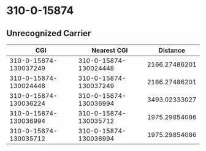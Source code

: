 # 310-0-15874
## Unrecognized Carrier


| CGI | Nearest CGI | Distance |
|-----|-------------|----------|
| 310-0-15874-130037249 | 310-0-15874-130024448 | 2166.27486201 |
| 310-0-15874-130024448 | 310-0-15874-130037249 | 2166.27486201 |
| 310-0-15874-130036224 | 310-0-15874-130036994 | 3493.02333027 |
| 310-0-15874-130036994 | 310-0-15874-130035712 | 1975.29854086 |
| 310-0-15874-130035712 | 310-0-15874-130036994 | 1975.29854086 |

